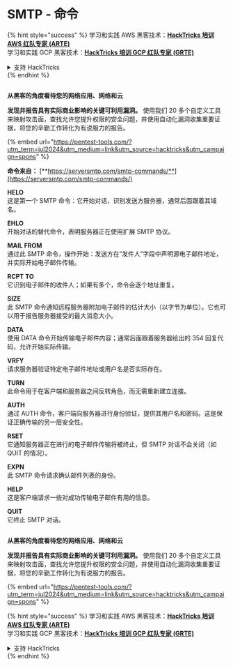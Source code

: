 # SMTP - 命令

{% hint style="success" %}
学习和实践 AWS 黑客技术：<img src="/.gitbook/assets/arte.png" alt="" data-size="line">[**HackTricks 培训 AWS 红队专家 (ARTE)**](https://training.hacktricks.xyz/courses/arte)<img src="/.gitbook/assets/arte.png" alt="" data-size="line">\
学习和实践 GCP 黑客技术：<img src="/.gitbook/assets/grte.png" alt="" data-size="line">[**HackTricks 培训 GCP 红队专家 (GRTE)**<img src="/.gitbook/assets/grte.png" alt="" data-size="line">](https://training.hacktricks.xyz/courses/grte)

<details>

<summary>支持 HackTricks</summary>

* 查看 [**订阅计划**](https://github.com/sponsors/carlospolop)!
* **加入** 💬 [**Discord 群组**](https://discord.gg/hRep4RUj7f) 或 [**Telegram 群组**](https://t.me/peass) 或 **关注** 我们的 **Twitter** 🐦 [**@hacktricks\_live**](https://twitter.com/hacktricks\_live)**.**
* **通过向** [**HackTricks**](https://github.com/carlospolop/hacktricks) 和 [**HackTricks Cloud**](https://github.com/carlospolop/hacktricks-cloud) GitHub 仓库提交 PR 分享黑客技巧。

</details>
{% endhint %}

<figure><img src="/.gitbook/assets/pentest-tools.svg" alt=""><figcaption></figcaption></figure>

**从黑客的角度看待您的网络应用、网络和云**

**发现并报告具有实际商业影响的关键可利用漏洞。** 使用我们 20 多个自定义工具来映射攻击面，查找允许您提升权限的安全问题，并使用自动化漏洞收集重要证据，将您的辛勤工作转化为有说服力的报告。

{% embed url="https://pentest-tools.com/?utm_term=jul2024&utm_medium=link&utm_source=hacktricks&utm_campaign=spons" %}

**命令来自：** [**https://serversmtp.com/smtp-commands/**](https://serversmtp.com/smtp-commands/)

**HELO**\
这是第一个 SMTP 命令：它开始对话，识别发送方服务器，通常后面跟着其域名。

**EHLO**\
开始对话的替代命令，表明服务器正在使用扩展 SMTP 协议。

**MAIL FROM**\
通过此 SMTP 命令，操作开始：发送方在“发件人”字段中声明源电子邮件地址，并实际开始电子邮件传输。

**RCPT TO**\
它识别电子邮件的收件人；如果有多个，命令会逐个地址重复。

**SIZE**\
此 SMTP 命令通知远程服务器附加电子邮件的估计大小（以字节为单位）。它也可以用于报告服务器接受的最大消息大小。

**DATA**\
使用 DATA 命令开始传输电子邮件内容；通常后面跟着服务器给出的 354 回复代码，允许开始实际传输。

**VRFY**\
请求服务器验证特定电子邮件地址或用户名是否实际存在。

**TURN**\
此命令用于在客户端和服务器之间反转角色，而无需重新建立连接。

**AUTH**\
通过 AUTH 命令，客户端向服务器进行身份验证，提供其用户名和密码。这是保证正确传输的另一层安全性。

**RSET**\
它通知服务器正在进行的电子邮件传输将被终止，但 SMTP 对话不会关闭（如 QUIT 的情况）。

**EXPN**\
此 SMTP 命令请求确认邮件列表的身份。

**HELP**\
这是客户端请求一些对成功传输电子邮件有用的信息。

**QUIT**\
它终止 SMTP 对话。

<figure><img src="/.gitbook/assets/pentest-tools.svg" alt=""><figcaption></figcaption></figure>

**从黑客的角度看待您的网络应用、网络和云**

**发现并报告具有实际商业影响的关键可利用漏洞。** 使用我们 20 多个自定义工具来映射攻击面，查找允许您提升权限的安全问题，并使用自动化漏洞收集重要证据，将您的辛勤工作转化为有说服力的报告。

{% embed url="https://pentest-tools.com/?utm_term=jul2024&utm_medium=link&utm_source=hacktricks&utm_campaign=spons" %}

{% hint style="success" %}
学习和实践 AWS 黑客技术：<img src="/.gitbook/assets/arte.png" alt="" data-size="line">[**HackTricks 培训 AWS 红队专家 (ARTE)**](https://training.hacktricks.xyz/courses/arte)<img src="/.gitbook/assets/arte.png" alt="" data-size="line">\
学习和实践 GCP 黑客技术：<img src="/.gitbook/assets/grte.png" alt="" data-size="line">[**HackTricks 培训 GCP 红队专家 (GRTE)**<img src="/.gitbook/assets/grte.png" alt="" data-size="line">](https://training.hacktricks.xyz/courses/grte)

<details>

<summary>支持 HackTricks</summary>

* 查看 [**订阅计划**](https://github.com/sponsors/carlospolop)!
* **加入** 💬 [**Discord 群组**](https://discord.gg/hRep4RUj7f) 或 [**Telegram 群组**](https://t.me/peass) 或 **关注** 我们的 **Twitter** 🐦 [**@hacktricks\_live**](https://twitter.com/hacktricks\_live)**.**
* **通过向** [**HackTricks**](https://github.com/carlospolop/hacktricks) 和 [**HackTricks Cloud**](https://github.com/carlospolop/hacktricks-cloud) GitHub 仓库提交 PR 分享黑客技巧。

</details>
{% endhint %}
